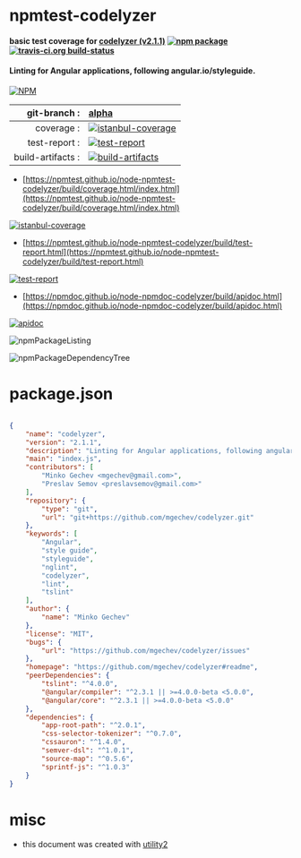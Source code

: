 # npmtest-codelyzer

#### basic test coverage for  [codelyzer (v2.1.1)](https://github.com/mgechev/codelyzer#readme)  [![npm package](https://img.shields.io/npm/v/npmtest-codelyzer.svg?style=flat-square)](https://www.npmjs.org/package/npmtest-codelyzer) [![travis-ci.org build-status](https://api.travis-ci.org/npmtest/node-npmtest-codelyzer.svg)](https://travis-ci.org/npmtest/node-npmtest-codelyzer)

#### Linting for Angular applications, following angular.io/styleguide.

[![NPM](https://nodei.co/npm/codelyzer.png?downloads=true&downloadRank=true&stars=true)](https://www.npmjs.com/package/codelyzer)

| git-branch : | [alpha](https://github.com/npmtest/node-npmtest-codelyzer/tree/alpha)|
|--:|:--|
| coverage : | [![istanbul-coverage](https://npmtest.github.io/node-npmtest-codelyzer/build/coverage.badge.svg)](https://npmtest.github.io/node-npmtest-codelyzer/build/coverage.html/index.html)|
| test-report : | [![test-report](https://npmtest.github.io/node-npmtest-codelyzer/build/test-report.badge.svg)](https://npmtest.github.io/node-npmtest-codelyzer/build/test-report.html)|
| build-artifacts : | [![build-artifacts](https://npmtest.github.io/node-npmtest-codelyzer/glyphicons_144_folder_open.png)](https://github.com/npmtest/node-npmtest-codelyzer/tree/gh-pages/build)|

- [https://npmtest.github.io/node-npmtest-codelyzer/build/coverage.html/index.html](https://npmtest.github.io/node-npmtest-codelyzer/build/coverage.html/index.html)

[![istanbul-coverage](https://npmtest.github.io/node-npmtest-codelyzer/build/screenCapture.buildCi.browser.%252Ftmp%252Fbuild%252Fcoverage.lib.html.png)](https://npmtest.github.io/node-npmtest-codelyzer/build/coverage.html/index.html)

- [https://npmtest.github.io/node-npmtest-codelyzer/build/test-report.html](https://npmtest.github.io/node-npmtest-codelyzer/build/test-report.html)

[![test-report](https://npmtest.github.io/node-npmtest-codelyzer/build/screenCapture.buildCi.browser.%252Ftmp%252Fbuild%252Ftest-report.html.png)](https://npmtest.github.io/node-npmtest-codelyzer/build/test-report.html)

- [https://npmdoc.github.io/node-npmdoc-codelyzer/build/apidoc.html](https://npmdoc.github.io/node-npmdoc-codelyzer/build/apidoc.html)

[![apidoc](https://npmdoc.github.io/node-npmdoc-codelyzer/build/screenCapture.buildCi.browser.%252Ftmp%252Fbuild%252Fapidoc.html.png)](https://npmdoc.github.io/node-npmdoc-codelyzer/build/apidoc.html)

![npmPackageListing](https://npmtest.github.io/node-npmtest-codelyzer/build/screenCapture.npmPackageListing.svg)

![npmPackageDependencyTree](https://npmtest.github.io/node-npmtest-codelyzer/build/screenCapture.npmPackageDependencyTree.svg)



# package.json

```json

{
    "name": "codelyzer",
    "version": "2.1.1",
    "description": "Linting for Angular applications, following angular.io/styleguide.",
    "main": "index.js",
    "contributors": [
        "Minko Gechev <mgechev@gmail.com>",
        "Preslav Semov <preslavsemov@gmail.com>"
    ],
    "repository": {
        "type": "git",
        "url": "git+https://github.com/mgechev/codelyzer.git"
    },
    "keywords": [
        "Angular",
        "style guide",
        "styleguide",
        "nglint",
        "codelyzer",
        "lint",
        "tslint"
    ],
    "author": {
        "name": "Minko Gechev"
    },
    "license": "MIT",
    "bugs": {
        "url": "https://github.com/mgechev/codelyzer/issues"
    },
    "homepage": "https://github.com/mgechev/codelyzer#readme",
    "peerDependencies": {
        "tslint": "^4.0.0",
        "@angular/compiler": "^2.3.1 || >=4.0.0-beta <5.0.0",
        "@angular/core": "^2.3.1 || >=4.0.0-beta <5.0.0"
    },
    "dependencies": {
        "app-root-path": "^2.0.1",
        "css-selector-tokenizer": "^0.7.0",
        "cssauron": "^1.4.0",
        "semver-dsl": "^1.0.1",
        "source-map": "^0.5.6",
        "sprintf-js": "^1.0.3"
    }
}
```



# misc
- this document was created with [utility2](https://github.com/kaizhu256/node-utility2)
